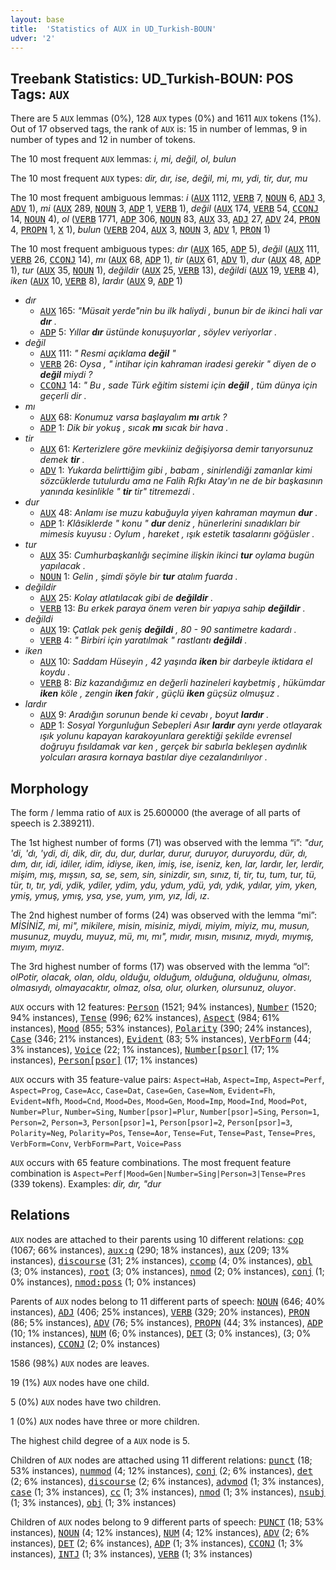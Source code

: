 ```yaml
---
layout: base
title:  'Statistics of AUX in UD_Turkish-BOUN'
udver: '2'
---
```


## Treebank Statistics: UD_Turkish-BOUN: POS Tags: `AUX`

There are 5 `AUX` lemmas (0%), 128 `AUX` types (0%) and 1611 `AUX` tokens (1%).
Out of 17 observed tags, the rank of `AUX` is: 15 in number of lemmas, 9 in number of types and 12 in number of tokens.

The 10 most frequent `AUX` lemmas: <em>i, mi, değil, ol, bulun</em>

The 10 most frequent `AUX` types:  <em>dir, dır, ise, değil, mi, mı, ydi, tir, dur, mu</em>

The 10 most frequent ambiguous lemmas: <em>i</em> (<tt><a href="tr_boun-pos-AUX.html">AUX</a></tt> 1112, <tt><a href="tr_boun-pos-VERB.html">VERB</a></tt> 7, <tt><a href="tr_boun-pos-NOUN.html">NOUN</a></tt> 6, <tt><a href="tr_boun-pos-ADJ.html">ADJ</a></tt> 3, <tt><a href="tr_boun-pos-ADV.html">ADV</a></tt> 1), <em>mi</em> (<tt><a href="tr_boun-pos-AUX.html">AUX</a></tt> 289, <tt><a href="tr_boun-pos-NOUN.html">NOUN</a></tt> 3, <tt><a href="tr_boun-pos-ADP.html">ADP</a></tt> 1, <tt><a href="tr_boun-pos-VERB.html">VERB</a></tt> 1), <em>değil</em> (<tt><a href="tr_boun-pos-AUX.html">AUX</a></tt> 174, <tt><a href="tr_boun-pos-VERB.html">VERB</a></tt> 54, <tt><a href="tr_boun-pos-CCONJ.html">CCONJ</a></tt> 14, <tt><a href="tr_boun-pos-NOUN.html">NOUN</a></tt> 4), <em>ol</em> (<tt><a href="tr_boun-pos-VERB.html">VERB</a></tt> 1771, <tt><a href="tr_boun-pos-ADP.html">ADP</a></tt> 306, <tt><a href="tr_boun-pos-NOUN.html">NOUN</a></tt> 83, <tt><a href="tr_boun-pos-AUX.html">AUX</a></tt> 33, <tt><a href="tr_boun-pos-ADJ.html">ADJ</a></tt> 27, <tt><a href="tr_boun-pos-ADV.html">ADV</a></tt> 24, <tt><a href="tr_boun-pos-PRON.html">PRON</a></tt> 4, <tt><a href="tr_boun-pos-PROPN.html">PROPN</a></tt> 1, <tt><a href="tr_boun-pos-X.html">X</a></tt> 1), <em>bulun</em> (<tt><a href="tr_boun-pos-VERB.html">VERB</a></tt> 204, <tt><a href="tr_boun-pos-AUX.html">AUX</a></tt> 3, <tt><a href="tr_boun-pos-NOUN.html">NOUN</a></tt> 3, <tt><a href="tr_boun-pos-ADV.html">ADV</a></tt> 1, <tt><a href="tr_boun-pos-PRON.html">PRON</a></tt> 1)

The 10 most frequent ambiguous types:  <em>dır</em> (<tt><a href="tr_boun-pos-AUX.html">AUX</a></tt> 165, <tt><a href="tr_boun-pos-ADP.html">ADP</a></tt> 5), <em>değil</em> (<tt><a href="tr_boun-pos-AUX.html">AUX</a></tt> 111, <tt><a href="tr_boun-pos-VERB.html">VERB</a></tt> 26, <tt><a href="tr_boun-pos-CCONJ.html">CCONJ</a></tt> 14), <em>mı</em> (<tt><a href="tr_boun-pos-AUX.html">AUX</a></tt> 68, <tt><a href="tr_boun-pos-ADP.html">ADP</a></tt> 1), <em>tir</em> (<tt><a href="tr_boun-pos-AUX.html">AUX</a></tt> 61, <tt><a href="tr_boun-pos-ADV.html">ADV</a></tt> 1), <em>dur</em> (<tt><a href="tr_boun-pos-AUX.html">AUX</a></tt> 48, <tt><a href="tr_boun-pos-ADP.html">ADP</a></tt> 1), <em>tur</em> (<tt><a href="tr_boun-pos-AUX.html">AUX</a></tt> 35, <tt><a href="tr_boun-pos-NOUN.html">NOUN</a></tt> 1), <em>değildir</em> (<tt><a href="tr_boun-pos-AUX.html">AUX</a></tt> 25, <tt><a href="tr_boun-pos-VERB.html">VERB</a></tt> 13), <em>değildi</em> (<tt><a href="tr_boun-pos-AUX.html">AUX</a></tt> 19, <tt><a href="tr_boun-pos-VERB.html">VERB</a></tt> 4), <em>iken</em> (<tt><a href="tr_boun-pos-AUX.html">AUX</a></tt> 10, <tt><a href="tr_boun-pos-VERB.html">VERB</a></tt> 8), <em>lardır</em> (<tt><a href="tr_boun-pos-AUX.html">AUX</a></tt> 9, <tt><a href="tr_boun-pos-ADP.html">ADP</a></tt> 1)


* <em>dır</em>
  * <tt><a href="tr_boun-pos-AUX.html">AUX</a></tt> 165: <em>"Müsait yerde"nin bu ilk haliydi , bunun bir de ikinci hali var <b>dır</b> .</em>
  * <tt><a href="tr_boun-pos-ADP.html">ADP</a></tt> 5: <em>Yıllar <b>dır</b> üstünde konuşuyorlar , söylev veriyorlar .</em>
* <em>değil</em>
  * <tt><a href="tr_boun-pos-AUX.html">AUX</a></tt> 111: <em>" Resmi açıklama <b>değil</b> "</em>
  * <tt><a href="tr_boun-pos-VERB.html">VERB</a></tt> 26: <em>Oysa , " intihar için kahraman iradesi gerekir " diyen de o <b>değil</b> miydi ?</em>
  * <tt><a href="tr_boun-pos-CCONJ.html">CCONJ</a></tt> 14: <em>" Bu , sade Türk eğitim sistemi için <b>değil</b> , tüm dünya için geçerli dir .</em>
* <em>mı</em>
  * <tt><a href="tr_boun-pos-AUX.html">AUX</a></tt> 68: <em>Konumuz varsa başlayalım <b>mı</b> artık ?</em>
  * <tt><a href="tr_boun-pos-ADP.html">ADP</a></tt> 1: <em>Dik bir yokuş , sıcak <b>mı</b> sıcak bir hava .</em>
* <em>tir</em>
  * <tt><a href="tr_boun-pos-AUX.html">AUX</a></tt> 61: <em>Kerterizlere göre mevkiiniz değişiyorsa demir tarıyorsunuz demek <b>tir</b> .</em>
  * <tt><a href="tr_boun-pos-ADV.html">ADV</a></tt> 1: <em>Yukarda belirttiğim gibi , babam , sinirlendiği zamanlar kimi sözcüklerde tutulurdu ama ne Falih Rıfkı Atay'ın ne de bir başkasının yanında kesinlikle " <b>tir</b> tir" titremezdi .</em>
* <em>dur</em>
  * <tt><a href="tr_boun-pos-AUX.html">AUX</a></tt> 48: <em>Anlamı ise muzu kabuğuyla yiyen kahraman maymun <b>dur</b> .</em>
  * <tt><a href="tr_boun-pos-ADP.html">ADP</a></tt> 1: <em>Klâsiklerde " konu " <b>dur</b> deniz , hünerlerini sınadıkları bir mimesis kuyusu : Oylum , hareket , ışık estetik tasalarını göğüsler .</em>
* <em>tur</em>
  * <tt><a href="tr_boun-pos-AUX.html">AUX</a></tt> 35: <em>Cumhurbaşkanlığı seçimine ilişkin ikinci <b>tur</b> oylama bugün yapılacak .</em>
  * <tt><a href="tr_boun-pos-NOUN.html">NOUN</a></tt> 1: <em>Gelin , şimdi şöyle bir <b>tur</b> atalım fuarda .</em>
* <em>değildir</em>
  * <tt><a href="tr_boun-pos-AUX.html">AUX</a></tt> 25: <em>Kolay atlatılacak gibi de <b>değildir</b> .</em>
  * <tt><a href="tr_boun-pos-VERB.html">VERB</a></tt> 13: <em>Bu erkek paraya önem veren bir yapıya sahip <b>değildir</b> .</em>
* <em>değildi</em>
  * <tt><a href="tr_boun-pos-AUX.html">AUX</a></tt> 19: <em>Çatlak pek geniş <b>değildi</b> , 80 - 90 santimetre kadardı .</em>
  * <tt><a href="tr_boun-pos-VERB.html">VERB</a></tt> 4: <em>" Birbiri için yaratılmak " rastlantı <b>değildi</b> .</em>
* <em>iken</em>
  * <tt><a href="tr_boun-pos-AUX.html">AUX</a></tt> 10: <em>Saddam Hüseyin , 42 yaşında <b>iken</b> bir darbeyle iktidara el koydu .</em>
  * <tt><a href="tr_boun-pos-VERB.html">VERB</a></tt> 8: <em>Biz kazandığımız en değerli hazineleri kaybetmiş , hükümdar <b>iken</b> köle , zengin <b>iken</b> fakir , güçlü <b>iken</b> güçsüz olmuşuz .</em>
* <em>lardır</em>
  * <tt><a href="tr_boun-pos-AUX.html">AUX</a></tt> 9: <em>Aradığın sorunun bende ki cevabı , boyut <b>lardır</b> .</em>
  * <tt><a href="tr_boun-pos-ADP.html">ADP</a></tt> 1: <em>Sosyal Yorgunluğun Sebepleri Asır <b>lardır</b> aynı yerde otlayarak ışık yolunu kapayan karakoyunlara gerektiği şekilde evrensel doğruyu fısıldamak var ken , gerçek bir sabırla bekleşen aydınlık yolcuları arasıra kornaya bastılar diye cezalandırılıyor .</em>

## Morphology

The form / lemma ratio of `AUX` is 25.600000 (the average of all parts of speech is 2.389211).

The 1st highest number of forms (71) was observed with the lemma “i”: <em>"dur, 'di, 'dı, 'ydi, di, dik, dir, du, dur, durlar, durur, duruyor, duruyordu, dür, dı, dım, dır, idi, idiler, idim, idiyse, iken, imiş, ise, iseniz, ken, lar, lardır, ler, lerdir, mişim, mış, mışsın, sa, se, sem, sin, sinizdir, sın, sınız, ti, tir, tu, tum, tur, tü, tür, tı, tır, ydi, ydik, ydiler, ydim, ydu, ydum, ydü, ydı, ydık, ydılar, yim, yken, ymiş, ymuş, ymış, ysa, yse, yum, yım, yız, İdi, ız</em>.

The 2nd highest number of forms (24) was observed with the lemma “mi”: <em>MİSİNİZ, mi, mi", mikilere, misin, misiniz, miydi, miyim, miyiz, mu, musun, musunuz, muydu, muyuz, mü, mı, mı", mıdır, mısın, mısınız, mıydı, mıymış, mıyım, mıyız</em>.

The 3rd highest number of forms (17) was observed with the lemma “ol”: <em>olPotir, olacak, olan, oldu, olduğu, olduğum, olduğuna, olduğunu, olması, olmasıydı, olmayacaktır, olmaz, olsa, olur, olurken, olursunuz, oluyor</em>.

`AUX` occurs with 12 features: <tt><a href="tr_boun-feat-Person.html">Person</a></tt> (1521; 94% instances), <tt><a href="tr_boun-feat-Number.html">Number</a></tt> (1520; 94% instances), <tt><a href="tr_boun-feat-Tense.html">Tense</a></tt> (996; 62% instances), <tt><a href="tr_boun-feat-Aspect.html">Aspect</a></tt> (984; 61% instances), <tt><a href="tr_boun-feat-Mood.html">Mood</a></tt> (855; 53% instances), <tt><a href="tr_boun-feat-Polarity.html">Polarity</a></tt> (390; 24% instances), <tt><a href="tr_boun-feat-Case.html">Case</a></tt> (346; 21% instances), <tt><a href="tr_boun-feat-Evident.html">Evident</a></tt> (83; 5% instances), <tt><a href="tr_boun-feat-VerbForm.html">VerbForm</a></tt> (44; 3% instances), <tt><a href="tr_boun-feat-Voice.html">Voice</a></tt> (22; 1% instances), <tt><a href="tr_boun-feat-Number-psor.html">Number[psor]</a></tt> (17; 1% instances), <tt><a href="tr_boun-feat-Person-psor.html">Person[psor]</a></tt> (17; 1% instances)

`AUX` occurs with 35 feature-value pairs: `Aspect=Hab`, `Aspect=Imp`, `Aspect=Perf`, `Aspect=Prog`, `Case=Acc`, `Case=Dat`, `Case=Gen`, `Case=Nom`, `Evident=Fh`, `Evident=Nfh`, `Mood=Cnd`, `Mood=Des`, `Mood=Gen`, `Mood=Imp`, `Mood=Ind`, `Mood=Pot`, `Number=Plur`, `Number=Sing`, `Number[psor]=Plur`, `Number[psor]=Sing`, `Person=1`, `Person=2`, `Person=3`, `Person[psor]=1`, `Person[psor]=2`, `Person[psor]=3`, `Polarity=Neg`, `Polarity=Pos`, `Tense=Aor`, `Tense=Fut`, `Tense=Past`, `Tense=Pres`, `VerbForm=Conv`, `VerbForm=Part`, `Voice=Pass`

`AUX` occurs with 65 feature combinations.
The most frequent feature combination is `Aspect=Perf|Mood=Gen|Number=Sing|Person=3|Tense=Pres` (339 tokens).
Examples: <em>dir, dır, "dur</em>


## Relations

`AUX` nodes are attached to their parents using 10 different relations: <tt><a href="tr_boun-dep-cop.html">cop</a></tt> (1067; 66% instances), <tt><a href="tr_boun-dep-aux-q.html">aux:q</a></tt> (290; 18% instances), <tt><a href="tr_boun-dep-aux.html">aux</a></tt> (209; 13% instances), <tt><a href="tr_boun-dep-discourse.html">discourse</a></tt> (31; 2% instances), <tt><a href="tr_boun-dep-ccomp.html">ccomp</a></tt> (4; 0% instances), <tt><a href="tr_boun-dep-obl.html">obl</a></tt> (3; 0% instances), <tt><a href="tr_boun-dep-root.html">root</a></tt> (3; 0% instances), <tt><a href="tr_boun-dep-nmod.html">nmod</a></tt> (2; 0% instances), <tt><a href="tr_boun-dep-conj.html">conj</a></tt> (1; 0% instances), <tt><a href="tr_boun-dep-nmod-poss.html">nmod:poss</a></tt> (1; 0% instances)

Parents of `AUX` nodes belong to 11 different parts of speech: <tt><a href="tr_boun-pos-NOUN.html">NOUN</a></tt> (646; 40% instances), <tt><a href="tr_boun-pos-ADJ.html">ADJ</a></tt> (406; 25% instances), <tt><a href="tr_boun-pos-VERB.html">VERB</a></tt> (329; 20% instances), <tt><a href="tr_boun-pos-PRON.html">PRON</a></tt> (86; 5% instances), <tt><a href="tr_boun-pos-ADV.html">ADV</a></tt> (76; 5% instances), <tt><a href="tr_boun-pos-PROPN.html">PROPN</a></tt> (44; 3% instances), <tt><a href="tr_boun-pos-ADP.html">ADP</a></tt> (10; 1% instances), <tt><a href="tr_boun-pos-NUM.html">NUM</a></tt> (6; 0% instances), <tt><a href="tr_boun-pos-DET.html">DET</a></tt> (3; 0% instances),  (3; 0% instances), <tt><a href="tr_boun-pos-CCONJ.html">CCONJ</a></tt> (2; 0% instances)

1586 (98%) `AUX` nodes are leaves.

19 (1%) `AUX` nodes have one child.

5 (0%) `AUX` nodes have two children.

1 (0%) `AUX` nodes have three or more children.

The highest child degree of a `AUX` node is 5.

Children of `AUX` nodes are attached using 11 different relations: <tt><a href="tr_boun-dep-punct.html">punct</a></tt> (18; 53% instances), <tt><a href="tr_boun-dep-nummod.html">nummod</a></tt> (4; 12% instances), <tt><a href="tr_boun-dep-conj.html">conj</a></tt> (2; 6% instances), <tt><a href="tr_boun-dep-det.html">det</a></tt> (2; 6% instances), <tt><a href="tr_boun-dep-discourse.html">discourse</a></tt> (2; 6% instances), <tt><a href="tr_boun-dep-advmod.html">advmod</a></tt> (1; 3% instances), <tt><a href="tr_boun-dep-case.html">case</a></tt> (1; 3% instances), <tt><a href="tr_boun-dep-cc.html">cc</a></tt> (1; 3% instances), <tt><a href="tr_boun-dep-nmod.html">nmod</a></tt> (1; 3% instances), <tt><a href="tr_boun-dep-nsubj.html">nsubj</a></tt> (1; 3% instances), <tt><a href="tr_boun-dep-obj.html">obj</a></tt> (1; 3% instances)

Children of `AUX` nodes belong to 9 different parts of speech: <tt><a href="tr_boun-pos-PUNCT.html">PUNCT</a></tt> (18; 53% instances), <tt><a href="tr_boun-pos-NOUN.html">NOUN</a></tt> (4; 12% instances), <tt><a href="tr_boun-pos-NUM.html">NUM</a></tt> (4; 12% instances), <tt><a href="tr_boun-pos-ADV.html">ADV</a></tt> (2; 6% instances), <tt><a href="tr_boun-pos-DET.html">DET</a></tt> (2; 6% instances), <tt><a href="tr_boun-pos-ADP.html">ADP</a></tt> (1; 3% instances), <tt><a href="tr_boun-pos-CCONJ.html">CCONJ</a></tt> (1; 3% instances), <tt><a href="tr_boun-pos-INTJ.html">INTJ</a></tt> (1; 3% instances), <tt><a href="tr_boun-pos-VERB.html">VERB</a></tt> (1; 3% instances)


